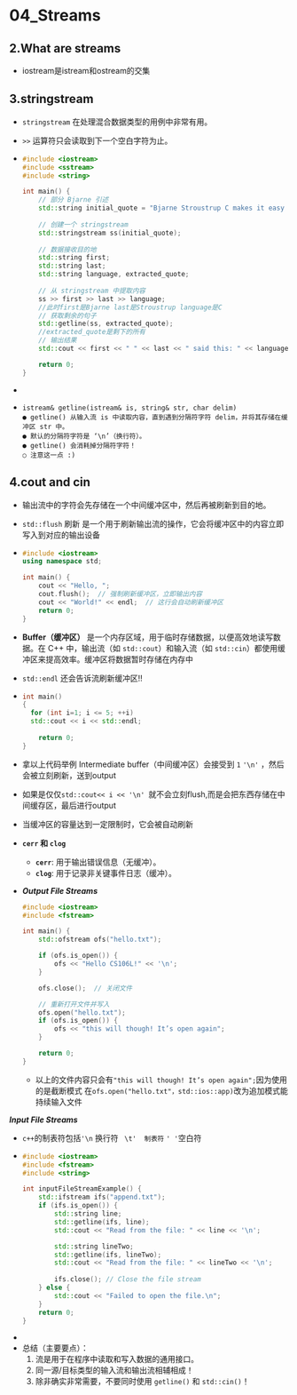 # 04_Streams

## 2.What are streams

- iostream是istream和ostream的交集



## 3.stringstream

- `stringstream` 在处理混合数据类型的用例中非常有用。

- `>>` 运算符只会读取到下一个空白字符为止。

- ```cpp
  #include <iostream>
  #include <sstream>
  #include <string>
  
  int main() {
      // 部分 Bjarne 引述
      std::string initial_quote = "Bjarne Stroustrup C makes it easy to shoot yourself in the foot";
      
      // 创建一个 stringstream
      std::stringstream ss(initial_quote);
      
      // 数据接收目的地
      std::string first;
      std::string last;
      std::string language, extracted_quote;
      
      // 从 stringstream 中提取内容
      ss >> first >> last >> language;
      //此时first是Bjarne last是Stroustrup language是C
      // 获取剩余的句子
      std::getline(ss, extracted_quote);
      //extracted_quote是剩下的所有
      // 输出结果
      std::cout << first << " " << last << " said this: " << language << " " << extracted_quote << std::endl;
  
      return 0;
  }
  ```

- 

- ```shell
  istream& getline(istream& is, string& str, char delim)
  ● getline() 从输入流 is 中读取内容，直到遇到分隔符字符 delim，并将其存储在缓冲区 str 中。
  ● 默认的分隔符字符是 ‘\n’（换行符）。
  ● getline() 会消耗掉分隔符字符！
  ○ 注意这一点 :) 
  
  ```



## 4.cout and cin

- 输出流中的字符会先存储在一个中间缓冲区中，然后再被刷新到目的地。

- `std::flush` 刷新  是一个用于刷新输出流的操作，它会将缓冲区中的内容立即写入到对应的输出设备

- ```cpp
  #include <iostream>
  using namespace std;
  
  int main() {
      cout << "Hello, ";
      cout.flush();  // 强制刷新缓冲区，立即输出内容
      cout << "World!" << endl;  // 这行会自动刷新缓冲区
      return 0;
  }
  ```

- **Buffer（缓冲区）** 是一个内存区域，用于临时存储数据，以便高效地读写数据。在 C++ 中，输出流（如 `std::cout`）和输入流（如 `std::cin`）都使用缓冲区来提高效率。缓冲区将数据暂时存储在内存中

- `std::endl` 还会告诉流刷新缓冲区!!

- ```cpp
  int main() 
  {
  	for (int i=1; i <= 5; ++i)
  	std::cout << i << std::endl;
      
      return 0;
  }
  ```

- 拿以上代码举例 Intermediate buffer（中间缓冲区）会接受到 `1` `'\n'` ，然后会被立刻刷新，送到output

- 如果是仅仅`std::cout<< i << '\n' `就不会立刻flush,而是会把东西存储在中间缓存区，最后进行output

- 当缓冲区的容量达到一定限制时，它会被自动刷新

- **`cerr` 和 `clog`**

  - **`cerr`**: 用于输出错误信息（无缓冲）。
  - **`clog`**: 用于记录非关键事件日志（缓冲）。

- ***Output File Streams***

  ```cpp
  #include <iostream>
  #include <fstream>
  
  int main() {
      std::ofstream ofs("hello.txt");
  
      if (ofs.is_open()) {
          ofs << "Hello CS106L!" << '\n';
      }
  
      ofs.close();  // 关闭文件
  
      // 重新打开文件并写入
      ofs.open("hello.txt");
      if (ofs.is_open()) {
          ofs << "this will though! It’s open again";
      }
  
      return 0;
  }
  
  ```

  - 以上的文件内容只会有`"this will though! It’s open again";`因为使用的是截断模式 在`ofs.open("hello.txt"，std::ios::app)`改为追加模式能持续输入文件

***Input File Streams***

- `c++`的制表符包括`'\n`  换行符 ` \t'  制表符`  `' '`空白符
- ```cpp
  #include <iostream>
  #include <fstream>
  #include <string>
  
  int inputFileStreamExample() {
      std::ifstream ifs("append.txt");
      if (ifs.is_open()) {
          std::string line;
          std::getline(ifs, line);
          std::cout << "Read from the file: " << line << '\n';
  
          std::string lineTwo;
          std::getline(ifs, lineTwo);
          std::cout << "Read from the file: " << lineTwo << '\n';
          
          ifs.close(); // Close the file stream
      } else {
          std::cout << "Failed to open the file.\n";
      }
      return 0;
  }
  
  ```
- 
- 总结（主要要点）：
  1. 流是用于在程序中读取和写入数据的通用接口。
  2. 同一源/目标类型的输入流和输出流相辅相成！
  3. 除非确实非常需要，不要同时使用 `getline()` 和 `std::cin()`！